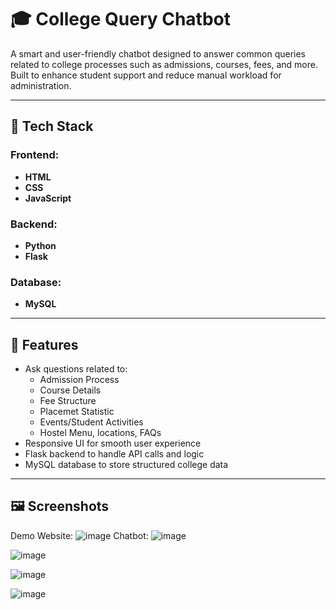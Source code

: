 # 🎓 College Query Chatbot

A smart and user-friendly chatbot designed to answer common queries related to college processes such as admissions, courses, fees, and more. Built to enhance student support and reduce manual workload for administration.

---

## 🔧 Tech Stack

### Frontend:
- **HTML**
- **CSS**
- **JavaScript**

### Backend:
- **Python**
- **Flask**

### Database:
- **MySQL**

---

## 🚀 Features

- Ask questions related to:
  - Admission Process
  - Course Details
  - Fee Structure
  - Placemet Statistic
  - Events/Student Activities
  - Hostel Menu, locations, FAQs
- Responsive UI for smooth user experience
- Flask backend to handle API calls and logic
- MySQL database to store structured college data

---

## 🖼️ Screenshots
Demo Website:
![image](https://github.com/user-attachments/assets/70613932-cc3d-4805-89e8-051fb7c0d6ca)
Chatbot:
![image](https://github.com/user-attachments/assets/3649cd43-3e8d-437c-808f-2a19678eac98)

![image](https://github.com/user-attachments/assets/f3f6a396-9591-4a37-8987-c1a40781aff0)

![image](https://github.com/user-attachments/assets/05ee23cc-441f-4457-83c9-2d191dbdff2c)

![image](https://github.com/user-attachments/assets/570502e6-fb20-4807-a0c5-e68897b7b466)






